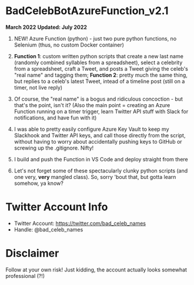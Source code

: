 # BadCelebBotAzureFunction_v2.1

**March 2022**
**Updated: July 2022**

1) NEW! Azure Function (python) - just two pure python functions, no Selenium (thus, no custom Docker container)
2) **Function 1**: custom written python scripts that create a new last name (randomly combined syllables from a spreadsheet), select a celebrity from a spreadsheet, craft a Tweet, and posts a Tweet giving the celeb's "real name" and tagging them; **Function 2**: pretty much the same thing, but replies to a celeb's latest Tweet, intead of a timeline post (still on a timer, not live reply)
3) Of course, the "real name" is a bogus and ridiculous concoction - but that's the point, isn't it? (Also the main point = creating an Azure Function running on a timer trigger, learn Twitter API stuff with Slack for notifications, and have fun with it)
4) I was able to pretty easily configure Azure Key Vault to keep my Slackhook and Twitter API keys, and call those directly from the script, without having to worry about accidentally pushing keys to GitHub or screwing up the .gitignore. Nifty!
5) I build and push the Function in VS Code and deploy straight from there

6) Let's not forget some of these spectacularly clunky python scripts (and one very, **very** mangled class). So, sorry 'bout that, but gotta learn somehow, ya know?


# Twitter Account Info

- Twitter Account: https://twitter.com/bad_celeb_names
- Handle: @bad_celeb_names


# Disclaimer
Follow at your own risk! Just kidding, the account actually looks somewhat professional (?!) 